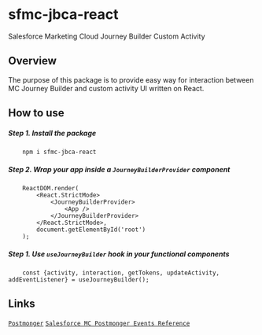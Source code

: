 sfmc-jbca-react
============

Salesforce Marketing Cloud Journey Builder Custom Activity 

## Overview ##

The purpose of this package is to provide easy way for interaction between MC Journey Builder and custom activity UI written on React. 

## How to use

##### Step 1. Install the package

```
    npm i sfmc-jbca-react
```

##### Step 2. Wrap your app inside a `JourneyBuilderProvider` component

```
    ReactDOM.render(
        <React.StrictMode>
            <JourneyBuilderProvider>
                <App />
            </JourneyBuilderProvider>
        </React.StrictMode>,
        document.getElementById('root')
    );
```

##### Step 1. Use `useJourneyBuilder` hook in your functional components

```
    const {activity, interaction, getTokens, updateActivity, addEventListener} = useJourneyBuilder();
```

## Links ##

[`Postmonger`](https://github.com/kevinparkerson/postmonger)
[`Salesforce MC Postmonger Events Reference`](https://developer.salesforce.com/docs/atlas.en-us.noversion.mc-app-development.meta/mc-app-development/using-postmonger.htm)